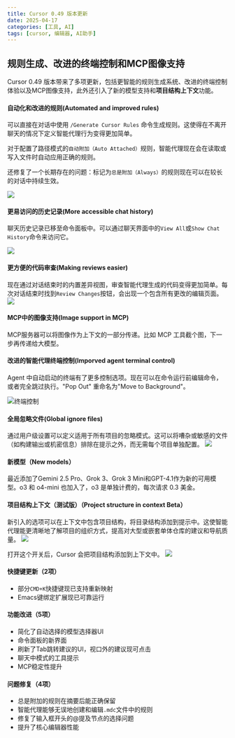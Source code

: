 ```yaml
---
title: Cursor 0.49 版本更新
date: 2025-04-17
categories: [工具, AI]
tags: [cursor, 编辑器, AI助手]
---
```


## 规则生成、改进的终端控制和MCP图像支持

Cursor 0.49 版本带来了多项更新，包括更智能的规则生成系统、改进的终端控制体验以及MCP图像支持，此外还引入了新的模型支持和**项目结构上下文**功能。

#### 自动化和改进的规则(Automated and improved rules)

可以直接在对话中使用 `/Generate Cursor Rules` 命令生成规则。这使得在不离开聊天的情况下定义智能代理行为变得更加简单。

对于配置了路径模式的`自动附加（Auto Attached）`规则，智能代理现在会在读取或写入文件时自动应用正确的规则。

还修复了一个长期存在的问题：标记为`总是附加（Always）`的规则现在可以在较长的对话中持续生效。

![](https://assets.068666.xyz/blog/assets/2025/04/0201894ca89ca338017dfddc82d8739f.png)

#### 更易访问的历史记录(More accessible chat history)

聊天历史记录已移至命令面板中。可以通过聊天界面中的`View All`或`Show Chat History`命令来访问它。

![](https://assets.068666.xyz/blog/assets/2025/04/9701be3af1d29fccd2e412377c0b8c77.png)

#### 更方便的代码审查(Making reviews easier)

现在通过对话结束时的内置差异视图，审查智能代理生成的代码变得更加简单。每次对话结束时找到`Review Changes`按钮，会出现一个包含所有更改的编辑页面。
![](https://assets.068666.xyz/blog/assets/2025/04/375e1446dcf0c52ed7d0095d08acf113.png)


#### MCP中的图像支持(Image support in MCP)

MCP服务器可以将图像作为上下文的一部分传递。比如 MCP 工具截个图，下一步再传递给大模型。



#### 改进的智能代理终端控制(Imporved agent terminal control)

Agent 中自动启动的终端有了更多控制选项。现在可以在命令运行前编辑命令，或者完全跳过执行。"Pop Out" 重命名为"Move to Background"。

![终端控制](https://assets.068666.xyz/blog/assets/2025/04/terminal-control.png)

#### 全局忽略文件(Global ignore files)

通过用户级设置可以定义适用于所有项目的忽略模式。这可以将嘈杂或敏感的文件（如构建输出或机密信息）排除在提示之外，而无需每个项目单独配置。
![](https://assets.068666.xyz/blog/assets/2025/04/5a83a1391ffae30aa1cd1f11da7ca8d8.png)


#### 新模型（New models）

最近添加了Gemini 2.5 Pro、Grok 3、Grok 3 Mini和GPT-4.1作为新的可用模型。o3 和 o4-mini 也加入了，o3 是单独计费的，每次请求 0.3 美金。

#### 项目结构上下文（测试版）（Project structure in context Beta）

新引入的选项可以在上下文中包含项目结构，将目录结构添加到提示中。这使智能代理能更清晰地了解项目的组织方式，提高对大型或嵌套单体仓库的建议和导航质量。
![](https://assets.068666.xyz/blog/assets/2025/04/803779c208a0e079897b8b083587efa1.png)

打开这个开关后，Cursor 会把项目结构添加到上下文中。
![](https://assets.068666.xyz/blog/assets/2025/04/9b7abf49e8f09dfc928ce359c4fc43c7.png)

#### 快捷键更新（2项）
- 部分`CMD+K`快捷键现已支持重新映射
- Emacs键绑定扩展现已可靠运行

#### 功能改进（5项）
- 简化了自动选择的模型选择器UI
- 命令面板的新界面
- 刷新了Tab跳转建议的UI，视口外的建议现可点击
- 聊天中模式的工具提示
- MCP稳定性提升

#### 问题修复（4项）
- 总是附加的规则在摘要后能正确保留
- 智能代理能够无误地创建和编辑`.mdc`文件中的规则
- 修复了输入框开头的@提及节点的选择问题
- 提升了核心编辑器性能


